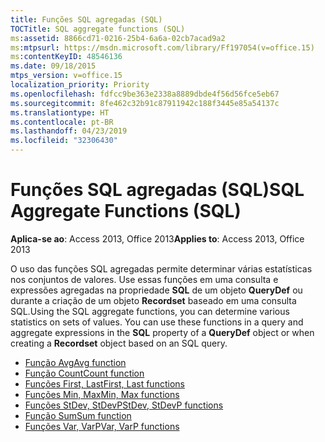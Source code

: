 ```yaml
---
title: Funções SQL agregadas (SQL)
TOCTitle: SQL aggregate functions (SQL)
ms:assetid: 8866cd71-0216-25b4-6a6a-02cb7acad9a2
ms:mtpsurl: https://msdn.microsoft.com/library/Ff197054(v=office.15)
ms:contentKeyID: 48546136
ms.date: 09/18/2015
mtps_version: v=office.15
localization_priority: Priority
ms.openlocfilehash: fdfcc9be363e2338a8889dbde4f56d56fce5eb67
ms.sourcegitcommit: 8fe462c32b91c87911942c188f3445e85a54137c
ms.translationtype: HT
ms.contentlocale: pt-BR
ms.lasthandoff: 04/23/2019
ms.locfileid: "32306430"
---
```

# <a name="sql-aggregate-functions-sql"></a><span data-ttu-id="1370a-102">Funções SQL agregadas (SQL)</span><span class="sxs-lookup"><span data-stu-id="1370a-102">SQL Aggregate Functions (SQL)</span></span>

<span data-ttu-id="1370a-103">**Aplica-se ao**: Access 2013, Office 2013</span><span class="sxs-lookup"><span data-stu-id="1370a-103">**Applies to**: Access 2013, Office 2013</span></span>

<span data-ttu-id="1370a-p101">O uso das funções SQL agregadas permite determinar várias estatísticas nos conjuntos de valores. Use essas funções em uma consulta e expressões agregadas na propriedade **SQL** de um objeto **QueryDef** ou durante a criação de um objeto **Recordset** baseado em uma consulta SQL.</span><span class="sxs-lookup"><span data-stu-id="1370a-p101">Using the SQL aggregate functions, you can determine various statistics on sets of values. You can use these functions in a query and aggregate expressions in the **SQL** property of a **QueryDef** object or when creating a **Recordset** object based on an SQL query.</span></span>

- [<span data-ttu-id="1370a-106">Função Avg</span><span class="sxs-lookup"><span data-stu-id="1370a-106">Avg function</span></span>](https://docs.microsoft.com/office/vba/access/concepts/criteria-expressions/avg-function-microsoft-access-sql)
- [<span data-ttu-id="1370a-107">Função Count</span><span class="sxs-lookup"><span data-stu-id="1370a-107">Count function</span></span>](https://docs.microsoft.com/office/vba/access/concepts/criteria-expressions/count-function-microsoft-access-sql)
- [<span data-ttu-id="1370a-108">Funções First, Last</span><span class="sxs-lookup"><span data-stu-id="1370a-108">First, Last functions</span></span>](https://docs.microsoft.com/office/vba/access/concepts/miscellaneous/first-last-functions-microsoft-access-sql)
- [<span data-ttu-id="1370a-109">Funções Min, Max</span><span class="sxs-lookup"><span data-stu-id="1370a-109">Min, Max functions</span></span>](https://docs.microsoft.com/office/vba/access/concepts/criteria-expressions/min-max-functions-microsoft-access-sql)
- [<span data-ttu-id="1370a-110">Funções StDev, StDevP</span><span class="sxs-lookup"><span data-stu-id="1370a-110">StDev, StDevP functions</span></span>](https://docs.microsoft.com/office/vba/access/concepts/criteria-expressions/stdev-stdevp-functions-microsoft-access-sql)
- [<span data-ttu-id="1370a-111">Função Sum</span><span class="sxs-lookup"><span data-stu-id="1370a-111">Sum function</span></span>](https://docs.microsoft.com/office/vba/access/concepts/criteria-expressions/sum-function-microsoft-access-sql)
- [<span data-ttu-id="1370a-112">Funções Var, VarP</span><span class="sxs-lookup"><span data-stu-id="1370a-112">Var, VarP functions</span></span>](https://docs.microsoft.com/office/vba/access/concepts/criteria-expressions/var-varp-functions-microsoft-access-sql)

